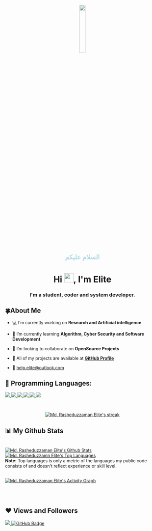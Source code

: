 <p align="center"> 
<a href="#"> <img width="20%" src="https://i.imgur.com/G9gWb9M.jpg"  /></a> 

</p>

<h2 align="center" style="color:lightblue"> السلام عليكم </h2>

<h1 align="center">Hi <img src="https://raw.githubusercontent.com/MartinHeinz/MartinHeinz/master/wave.gif" width="30px">, I'm Elite</h1>

<h3 align="center">I'm a student, coder and system developer.</h3>

## 🍀About Me

- 💻 I’m currently working on **Research and Artificial intelligence**

- 🌱 I’m currently learning **Algorithm, Cyber Security and Software Development**

- 🍂 I’m looking to collaborate on **OpenSource Projects**

- 🔗 All of my projects are available at **[GitHub Profile](https://github.com/elite1122/)**

- 📧  help.elite@outlook.com



## 🚀 Programming Languages:

<p align="left">
      <a href="https://html.com" target="_blank"> <img src="https://img.icons8.com/color/48/000000/html.png"/> </a>
     <a href="https://www.learn-c.org" target="_blank"> <img src="https://img.icons8.com/color/48/000000/c.png"/> </a>
    <a href="http://www.cplusplus.org" target="_blank"> <img src="https://img.icons8.com/color/48/000000/c-plus-plus-logo.png"/> </a>
    <a href="https://www.java.com" target="_blank"> <img src="https://img.icons8.com/color/48/000000/java-coffee-cup-logo.png"/> </a>
    <a href="https://www.python.org" target="_blank"> <img src="https://img.icons8.com/color/48/000000/python.png"/> </a>
    <a href="https://www.php.net" target="_blank"> <img src="https://img.icons8.com/color/48/000000/php.png"/> </a>
      
 
</p>

<!-- [![React Badge](https://img.shields.io/badge/-React-61DBFB?style=for-the-badge&labelColor=black&logo=react&logoColor=61DBFB)](#)  [![Javascript Badge](https://img.shields.io/badge/-Javascript-F0DB4F?style=for-the-badge&labelColor=black&logo=javascript&logoColor=F0DB4F)](#) [![Typescript Badge](https://img.shields.io/badge/-Typescript-007acc?style=for-the-badge&labelColor=black&logo=typescript&logoColor=007acc)](#) [![Nodejs Badge](https://img.shields.io/badge/-Nodejs-3C873A?style=for-the-badge&labelColor=black&logo=node.js&logoColor=3C873A)](#) [![GraphQL Badge](https://img.shields.io/badge/-GraphQl-e535ab?style=for-the-badge&labelColor=black&logo=node.js&logoColor=e535ab)](#) -->
<br/>

<p align="center">
    <a href="https://github.com/elite1122/github-readme-streak-stats">
        <img title="🔥 Get streak stats for your profile at git.io/streak-stats" alt="Md. Rasheduzzaman Elite's streak" src="https://github-readme-streak-stats.herokuapp.com/?user=elite1122&theme=black-ice&hide_border=true&stroke=0000&background=060A0CD0"/>
    </a>
</p>

## 📊 My Github Stats

  <br/>
    <a href="https://github.com/elite1122/github-readme-stats"><img alt="Md. Rasheduzzaman Elite's Github Stats" src="https://github-readme-stats.vercel.app/api?username=elite1122&show_icons=true&count_private=true&theme=react&hide_border=true&bg_color=0D1117" /></a>
  <a href="https://github.com/elite1122/github-readme-stats"><img alt="Md. Rasheduzzamn Elite's Top Languages" src="https://github-readme-stats.vercel.app/api/top-langs/?username=elite1122&langs_count=8&count_private=true&layout=compact&theme=react&hide_border=true&bg_color=0D1117" /></a>
  <br/>
  <b>Note:</b> Top languages is only a metric of the languages my public code consists of and doesn't reflect experience or skill level.


<br/>

<br/>

<a href="https://github.com/elite1122/github-readme-activity-graph"><img alt="Md. Rasheduzzaman Elite's Activity Graph" src="https://activity-graph.herokuapp.com/graph?username=elite1122&bg_color=0D1117&color=5BCDEC&line=5BCDEC&point=FFFFFF&hide_border=true" /></a>

<br/>
<br/>


## ❤ Views and Followers
<a href="https://github.com/Meghna-DAS/github-profile-views-counter">
    <img src="https://komarev.com/ghpvc/?username=elite1122">
</a>
<a href="https://github.com/elite1122?tab=followers"><img src="https://img.shields.io/github/followers/elite1122?label=Followers&style=social" alt="GitHub Badge"></a>

